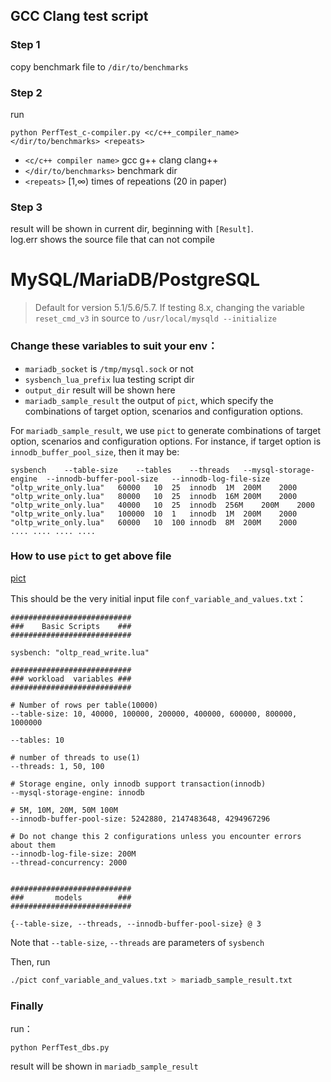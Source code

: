 ## GCC Clang test script

### Step 1

copy benchmark file to `/dir/to/benchmarks`

### Step 2

run

```
python PerfTest_c-compiler.py <c/c++_compiler_name> </dir/to/benchmarks> <repeats>
```

* `<c/c++ compiler name>` gcc g++ clang clang++
* `</dir/to/benchmarks>` benchmark dir
* `<repeats>` [1,∞) times of repeations (20 in paper) 

### Step 3

result will be shown in current dir, beginning with `[Result]`.  
log.err shows the source file that can not compile

# MySQL/MariaDB/PostgreSQL

> Default for version 5.1/5.6/5.7. If testing 8.x, changing the variable `reset_cmd_v3` in source to `/usr/local/mysqld --initialize`

### Change these variables to suit your env：

* `mariadb_socket` is `/tmp/mysql.sock` or not
* `sysbench_lua_prefix` lua testing script dir
* `output_dir` result will be shown here
* `mariadb_sample_result` the output of `pict`, which specify the combinations of target option, scenarios and configuration options.

For `mariadb_sample_result`, we use `pict` to generate combinations of target option, scenarios and configuration options. For instance, if target option is `innodb_buffer_pool_size`, then it may be:
```
sysbench	--table-size	--tables	--threads	--mysql-storage-engine	--innodb-buffer-pool-size	--innodb-log-file-size
"oltp_write_only.lua"	60000	10	25	innodb	1M	200M	2000
"oltp_write_only.lua"	80000	10	25	innodb	16M	200M	2000
"oltp_write_only.lua"	40000	10	25	innodb	256M	200M	2000
"oltp_write_only.lua"	100000	10	1	innodb	1M	200M	2000
"oltp_write_only.lua"	60000	10	100	innodb	8M	200M	2000
.... .... .... ....
```

### How to use `pict` to get above file

[pict](https://github.com/microsoft/pict)

This should be the very initial input file `conf_variable_and_values.txt`：
```
###########################
###    Basic Scripts    ###
###########################

sysbench: "oltp_read_write.lua"

###########################
### workload  variables ###
###########################

# Number of rows per table(10000)
--table-size: 10, 40000, 100000, 200000, 400000, 600000, 800000, 1000000

--tables: 10

# number of threads to use(1)
--threads: 1, 50, 100

# Storage engine, only innodb support transaction(innodb)
--mysql-storage-engine: innodb

# 5M, 10M, 20M, 50M 100M
--innodb-buffer-pool-size: 5242880, 2147483648, 4294967296

# Do not change this 2 configurations unless you encounter errors about them
--innodb-log-file-size: 200M
--thread-concurrency: 2000


###########################
###       models        ###
###########################

{--table-size, --threads, --innodb-buffer-pool-size} @ 3
```
Note that `--table-size`, `--threads` are parameters of `sysbench`

Then, run
```bash
./pict conf_variable_and_values.txt > mariadb_sample_result.txt
```

### Finally

run：

`python PerfTest_dbs.py`

result will be shown in `mariadb_sample_result`